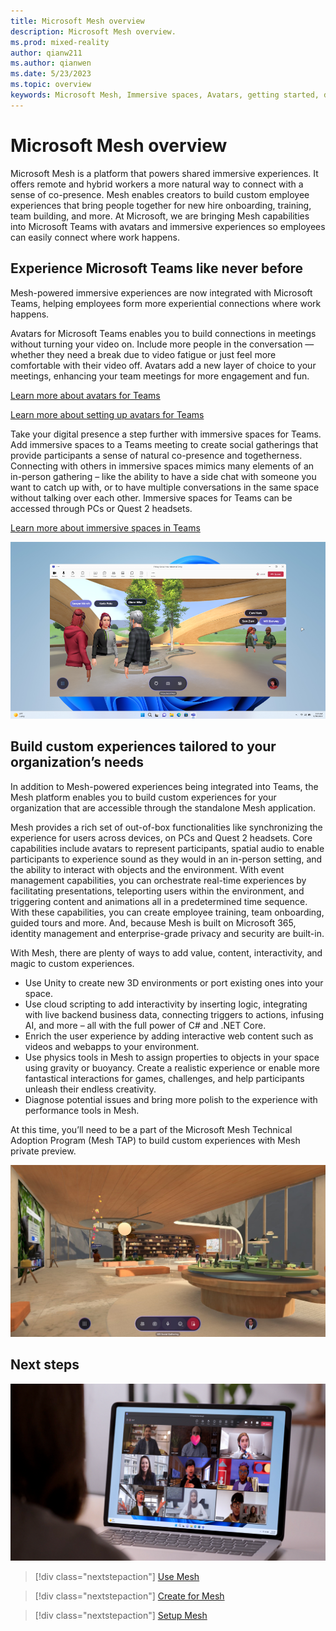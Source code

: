 ```yaml
---
title: Microsoft Mesh overview
description: Microsoft Mesh overview.
ms.prod: mixed-reality
author: qianw211
ms.author: qianwen
ms.date: 5/23/2023
ms.topic: overview
keywords: Microsoft Mesh, Immersive spaces, Avatars, getting started, documentation, features
---
```


# Microsoft Mesh overview

Microsoft Mesh is a platform that powers shared immersive experiences. It offers remote and hybrid workers a more natural way to connect with a sense of co-presence. Mesh enables creators to build custom employee experiences that bring people together for new hire onboarding, training, team building, and more. At Microsoft, we are bringing Mesh capabilities into Microsoft Teams with avatars  and immersive experiences so employees can easily connect where work happens.

## Experience Microsoft Teams like never before

Mesh-powered immersive experiences are now integrated with Microsoft Teams, helping employees form more experiential connections where work happens.

Avatars for Microsoft Teams enables you to build connections in meetings without turning your video on. Include more people in the conversation — whether they need a break due to video fatigue or just feel more comfortable with their video off. Avatars add a new layer of choice to your meetings, enhancing your team meetings for more engagement and fun.

[Learn more about avatars for Teams](https://support.microsoft.com/en-us/office/join-a-meeting-as-an-avatar-in-microsoft-teams-5384e7b7-30c7-4bcb-8065-0c9e830cc8ad)

[Learn more about setting up avatars for Teams](https://learn.microsoft.com/microsoftteams/meeting-avatars)

Take your digital presence a step further with immersive spaces for Teams. Add immersive spaces to a Teams meeting to create social gatherings that provide participants a sense of natural co-presence and togetherness. Connecting with others in immersive spaces mimics many elements of an in-person gathering – like the ability to have a side chat with someone you want to catch up with, or to have multiple conversations in the same space without talking over each other. Immersive spaces for Teams can be accessed through PCs or Quest 2 headsets.

[Learn more about immersive spaces in Teams](https://support.microsoft.com/en-us/office/join-a-meeting-as-an-avatar-in-microsoft-teams-5384e7b7-30c7-4bcb-8065-0c9e830cc8ad)

![An image of people meeting in Mesh Immersive spaces for Teams as avatars.](media/welcome-to-mesh/mesh-immersive-space-meeting.png)


## Build custom experiences tailored to your organization’s needs

In addition to Mesh-powered experiences being integrated into Teams, the Mesh platform enables you to build custom experiences for your organization that are accessible through the standalone Mesh application.

Mesh provides a rich set of out-of-box functionalities like synchronizing the experience for users across devices, on PCs and Quest 2 headsets. Core capabilities include avatars to represent participants, spatial audio to enable participants to experience sound as they would in an in-person setting, and the ability to interact with objects and the environment. With event management capabilities, you can orchestrate real-time experiences by facilitating presentations, teleporting users within the environment, and triggering content and animations all in a predetermined time sequence. With these capabilities, you can create employee training, team onboarding, guided tours and more. And, because Mesh is built on Microsoft 365, identity management and enterprise-grade privacy and security are built-in.

With Mesh, there are plenty of ways to add value, content, interactivity, and magic to custom experiences.

* Use Unity to create new 3D environments or port existing ones into your space.
* Use cloud scripting to add interactivity by inserting logic, integrating with live backend business data, connecting triggers to actions, infusing AI, and more – all with the full power of C# and .NET Core.
* Enrich the user experience by adding interactive web content such as videos and webapps to your environment.
* Use physics tools in Mesh to assign properties to objects in your space using gravity or buoyancy. Create a realistic experience or enable more fantastical interactions for games, challenges, and help participants unleash their endless creativity.
* Diagnose potential issues and bring more polish to the experience with performance tools in Mesh.

At this time, you’ll need to be a part of the Microsoft Mesh Technical Adoption Program (Mesh TAP) to build custom experiences with Mesh private preview.

![An image of 3D Environment built with libarries and a table for collaboration.](media/welcome-to-mesh/3d-meeting-envrionment.jpg)

## Next steps

![An image of people meeting in Microsoft Teams as avatars on a laptop PC.](media/welcome-to-mesh/avatars-in-meetings.png)

   > [!div class="nextstepaction"]
   > [Use Mesh](Use/usage-overview.md)

   > [!div class="nextstepaction"]
   > [Create for Mesh](Create/development-overview.md)

   > [!div class="nextstepaction"]
   > [Setup Mesh](Setup/Content/setup-azure-mesh-guide.md)
